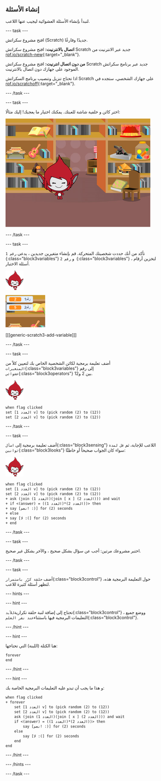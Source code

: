 ## إنشاء الأسئلة

لنبدأ بإنشاء الأسئلة العشوائية ليجيب عنها اللاعب.

--- task ---

افتح مشروع سكراتش (Scratch) جديدًا وفارغًا.

**اتصال بالانترنيت:** افتح مشروع سكراتش Scratch جديد عبر الانترنيت من [rpf.io/scratch-new](http://rpf.io/scratch-new){:target="_blank"}.

**من دون اتصال انترنيت:** افتح مشروع سكراتش Scratch جديد عبر برنامج سكراتش الموجود على جهازك دون اتصال بالانترنيت.

اذا تحتاج تنزيل وتنصيب برنامج السكراتش Scratch على جهازك الشخصي، ستجده في [rpf.io/scratchoff](http://rpf.io/scratchoff){:target="_blank"}.

--- /task ---

--- task ---

اختر كائن و خلفية شاشة للعبتك. يمكنك اختيار ما يعجبك! إليك مثالًا:

![لقطة الشاشة](images/brain-setting.png)

--- /task ---

--- task ---

تأكد من أنك حددت شخصيتك المتحركة. قم بإنشاء متغيرين جديدين ، يدعى `رقم 1 `{:class="block3variables"} و `رقم 2 `{:class="block3variables"} ، لتخزين أرقام أسئلة الاختبار.

![لقطة الشاشة](images/giga-sprite.png)

![لقطة الشاشة](images/brain-variables.png)

[[[generic-scratch3-add-variable]]]

--- /task ---

--- task ---

أضف تعليمة برمجية لكائن الشخصية الخاص بك لتعيين كلاً من `المتغيرات`{:class="block3variables"} إلى رقم `عشوائي`{:class="block3operators"} بين 2 و12.

![لقطة الشاشة](images/giga-sprite.png)

```blocks3
when flag clicked
set [العدد 1 v] to (pick random (2) to (12))
set [العدد 2 v] to (pick random (2) to (12))
```

--- /task ---

--- task ---

أضف تعليمة برمجية إلى `اسأل`{:class="block3sensing"} اللاعب للإجابة، ثم `قل لمدة ثوانين`{:class="block3looks"} سواء كان الجواب صحيحاً أو خاطئًا:

![لقطة الشاشة](images/giga-sprite.png)

```blocks3
when flag clicked
set [العدد 1 v] to (pick random (2) to (12))
set [العدد 2 v] to (pick random (2) to (12))
+ ask (join (العدد 1)(join [ x ] (العدد 2))) and wait
+ if <(answer) = ((العدد 1)*(العدد 2))> then
+ say [نعم! :)] for (2) seconds
+ else
+ say [لا :(] for (2) seconds
+ end
```

--- /task ---

--- task ---

اختبر مشروعك مرتين: أجب عن سؤال بشكل صحيح ، والآخر بشكل غير صحيح.

--- /task ---

--- task ---

أضف `حلقة كرِّر باستمرار`{:class="block3control"} حول التعليمة البرمجية هذه، لتظهر أسئلة كثيرة للاعب.

--- hints ---

--- hint ---

تحتاج إلى إضافة لنبة حلقة تكرارية`للأبد`{:class="block3control"} ، ووضع جميع التعليمات البرمجية فيها باستثناء`عند نقر العلم`{:class="block3control"}.

--- /hint ---

--- hint ---

هنا الكتلة (اللبنة) التي تحتاجها:

```blocks3
forever
end
```

--- /hint ---

--- hint ---

و هذا ما يجب أن تبدو عليه التعليمات البرمجية الخاصة بك:

```blocks3
when flag clicked
+ forever
    set [العدد 1 v] to (pick random (2) to (12))
    set [العدد 2 v] to (pick random (2) to (12))
    ask (join (العدد 1)(join [ x ] (العدد 2))) and wait
    if <(answer) = ((العدد 1)*(العدد 2))> then
        say [نعم! :)] for (2) seconds
    else
        say [لا :(] for (2) seconds
    end
end
```

--- /hint ---

--- /hints ---

--- /task ---